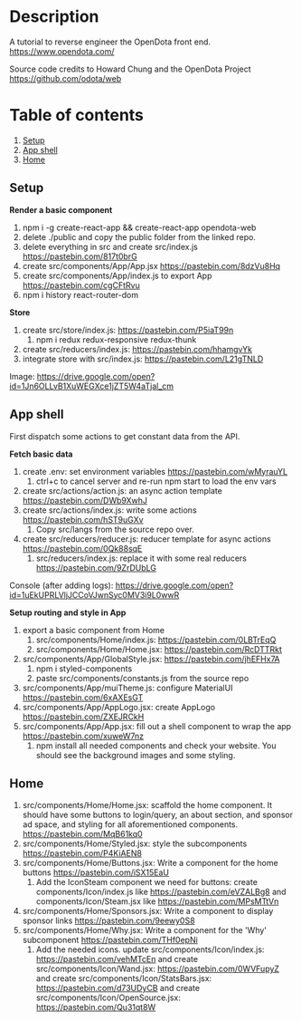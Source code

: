# Description

A tutorial to reverse engineer the OpenDota front end. https://www.opendota.com/

Source code credits to Howard Chung and the OpenDota Project https://github.com/odota/web

# Table of contents
1. [Setup](#setup)
1. [App shell](#app)
1. [Home](#home)

## Setup <a name="setup"></a>
**Render a basic component**
1. npm i -g create-react-app && create-react-app opendota-web
1. delete ./public and copy the public folder from the linked repo.
1. delete everything in src and create src/index.js https://pastebin.com/817t0brG
1. create src/components/App/App.jsx https://pastebin.com/8dzVu8Hq
1. create src/components/App/index.js to export App https://pastebin.com/cgCFtRvu
1. npm i history react-router-dom

**Store**
1. create src/store/index.js: https://pastebin.com/P5iaT99n
    1. npm i redux redux-responsive redux-thunk
1. create src/reducers/index.js: https://pastebin.com/hhamgvYk
1. integrate store with src/index.js: https://pastebin.com/L21gTNLD

Image: https://drive.google.com/open?id=1Jn6OLLvB1XuWEGXce1jZT5W4aTjal_cm

## App shell <a name="app"></a>

First dispatch some actions to get constant data from the API.

**Fetch basic data**
1. create .env: set environment variables https://pastebin.com/wMyrauYL
    1. ctrl+c to cancel server and re-run npm start to load the env vars
1. create src/actions/action.js: an async action template https://pastebin.com/DWb9XwhJ
1. create src/actions/index.js: write some actions https://pastebin.com/hST9uGXv
    1. Copy src/langs from the source repo over.
1. create src/reducers/reducer.js: reducer template for async actions https://pastebin.com/0Qk88sqE
    1. src/reducers/index.js: replace it with some real reducers https://pastebin.com/9ZrDUbLG

Console (after adding logs): https://drive.google.com/open?id=1uEkUPRLVljJCCoVJwnSyc0MV3i9L0wwR

**Setup routing and style in App**
1. export a basic component from Home
    1. src/components/Home/index.js: https://pastebin.com/0LBTrEqQ
    2. src/components/Home/Home.jsx: https://pastebin.com/RcDTTRkt
1. src/components/App/GlobalStyle.jsx: https://pastebin.com/jhEFHx7A
    1. npm i styled-components
    2. paste src/components/constants.js from the source repo
1. src/components/App/muiTheme.js: configure MaterialUI https://pastebin.com/6xAXEsGT
1. src/components/App/AppLogo.jsx: create AppLogo https://pastebin.com/ZXEJRCkH
1. src/components/App/App.jsx: fill out a shell component to wrap the app https://pastebin.com/xuweW7nz
    1. npm install all needed components and check your website. You should see the background images and some styling.

## Home <a name="home"></a>

1. src/components/Home/Home.jsx: scaffold the home component. It should have some buttons to login/query, an about section, and sponsor ad space, and styling for all aforementioned components. https://pastebin.com/MqB61kq0
1. src/components/Home/Styled.jsx: style the subcomponents https://pastebin.com/P4KiAEN8
1. src/components/Home/Buttons.jsx: Write a component for the home buttons https://pastebin.com/iSX15EaU
    1. Add the IconSteam component we need for buttons: create components/Icon/index.js like https://pastebin.com/eVZALBg8 and components/Icon/Steam.jsx like https://pastebin.com/MPsMTtVn
1. src/components/Home/Sponsors.jsx: Write a component to display sponsor links https://pastebin.com/9eewy0S8
1. src/components/Home/Why.jsx: Write a component for the 'Why' subcomponent https://pastebin.com/THf0epNi
    1. Add the needed icons. update src/components/Icon/index.js: https://pastebin.com/vehMTcEn and create src/components/Icon/Wand.jsx: https://pastebin.com/0WVFupyZ and create src/components/Icon/StatsBars.jsx: https://pastebin.com/d73UDyCB and create src/components/Icon/OpenSource.jsx: https://pastebin.com/Qu31qt8W
